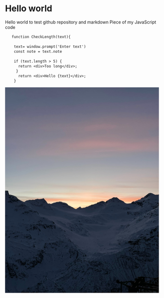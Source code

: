 # Hello world
Hello world to test github repository and markdown
Piece of my JavaScript code

       function CheckLength(text){
       
        text= window.prompt('Enter text')
        const note = text.note
       
        if (text.length > 5) {
          return <div>Too long</div>;
         }
          return <div>Hello {text}</div>;
        }

![nature](https://github.com/Sakhi97/helloworld/blob/main/pitong.jpg)
